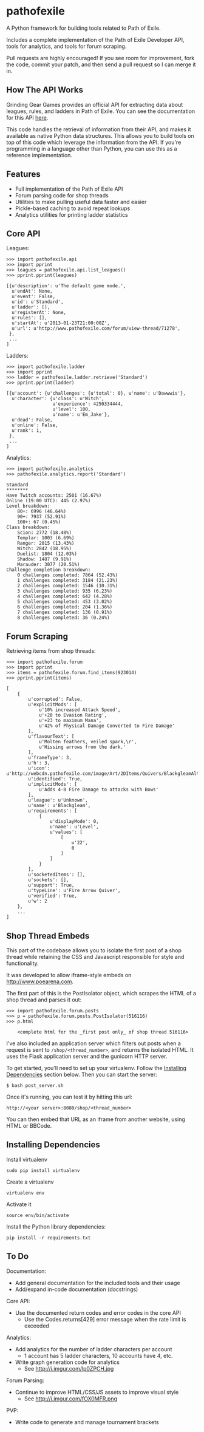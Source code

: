 pathofexile
===========

A Python framework for building tools related to Path of Exile.

Includes a complete implementation of the Path of Exile Developer API, tools
for analytics, and tools for forum scraping.

Pull requests are highly encouraged! If you see room for improvement, fork the
code, commit your patch, and then send a pull request so I can merge it in.


How The API Works <a name='howitworks'></a>
-----------------

Grinding Gear Games provides an official API for extracting data about leagues,
rules, and ladders in Path of Exile. You can see the documentation for this API
[here](http://www.pathofexile.com/developer/docs/api).

This code handles the retrieval of information from their API, and makes it
available as native Python data structures. This allows you to build tools on
top of this code which leverage the information from the API. If you're
programming in a language other than Python, you can use this as a reference
implementation.


Features <a name='features'></a>
--------
* Full implementation of the Path of Exile API
* Forum parsing code for shop threads
* Utilities to make pulling useful data faster and easier
* Pickle-based caching to avoid repeat lookups
* Analytics utilities for printing ladder statistics


Core API <a name='api'></a>
--------

Leagues: <a name='leagues'></a>


    >>> import pathofexile.api
    >>> import pprint
    >>> leagues = pathofexile.api.list_leagues()
    >>> pprint.pprint(leagues)

    [{u'description': u'The default game mode.',
      u'endAt': None,
      u'event': False,
      u'id': u'Standard',
      u'ladder': [],
      u'registerAt': None,
      u'rules': [],
      u'startAt': u'2013-01-23T21:00:00Z',
      u'url': u'http://www.pathofexile.com/forum/view-thread/71278',
     },
     ...
    ]

Ladders: <a name='ladders'></a>


    >>> import pathofexile.ladder
    >>> import pprint
    >>> ladder = pathofexile.ladder.retrieve('Standard')
    >>> pprint.pprint(ladder)

    [{u'account': {u'challenges': {u'total': 0}, u'name': u'Dawwwis'},
      u'character': {u'class': u'Witch',
                     u'experience': 4250334444,
                     u'level': 100,
                     u'name': u'Em_Jake'},
      u'dead': False,
      u'online': False,
      u'rank': 1,
     },
     ...
    ]

Analytics: <a name='analytics'></a>


    >>> import pathofexile.analytics
    >>> pathofexile.analytics.report('Standard')

    Standard
    ********
    Have Twitch accounts: 2501 (16.67%)
    Online (19:00 UTC): 445 (2.97%)
    Level breakdown:
        80+: 6996 (46.64%)
        90+: 7937 (52.91%)
        100+: 67 (0.45%)
    Class breakdown:
        Scion: 2772 (18.48%)
        Templar: 1003 (6.69%)
        Ranger: 2015 (13.43%)
        Witch: 2842 (18.95%)
        Duelist: 1804 (12.03%)
        Shadow: 1487 (9.91%)
        Marauder: 3077 (20.51%)
    Challenge completion breakdown:
        0 challenges completed: 7864 (52.43%)
        1 challenges completed: 3184 (21.23%)
        2 challenges completed: 1546 (10.31%)
        3 challenges completed: 935 (6.23%)
        4 challenges completed: 642 (4.28%)
        5 challenges completed: 453 (3.02%)
        6 challenges completed: 204 (1.36%)
        7 challenges completed: 136 (0.91%)
        8 challenges completed: 36 (0.24%)


Forum Scraping <a name='forums'></a>
--------------

Retrieving items from shop threads:


    >>> import pathofexile.forum
    >>> import pprint
    >>> items = pathofexile.forum.find_items(923014)
    >>> pprint.pprint(items)
    
    [
        {
            u'corrupted': False,
            u'explicitMods': [
                u'10% increased Attack Speed',
                u'+20 to Evasion Rating',
                u'+23 to maximum Mana',
                u'42% of Physical Damage Converted to Fire Damage'
            ],
            u'flavourText': [
                u'Molten feathers, veiled spark,\r',
                u'Hissing arrows from the dark.'
            ],
            u'frameType': 3,
            u'h': 3,
            u'icon': u'http://webcdn.pathofexile.com/image/Art/2DItems/Quivers/BlackgleamAlt.png',
            u'identified': True,
            u'implicitMods': [
                u'Adds 4-8 Fire Damage to attacks with Bows'
            ],
            u'league': u'Unknown',
            u'name': u'Blackgleam',
            u'requirements': [
                {
                    u'displayMode': 0,
                    u'name': u'Level',
                    u'values': [
                        [
                            u'22',
                            0
                        ]
                    ]
                }
            ],
            u'socketedItems': [],
            u'sockets': [],
            u'support': True,
            u'typeLine': u'Fire Arrow Quiver',
            u'verified': True,
            u'w': 2
        },
        ...
    ]


Shop Thread Embeds
------------------

This part of the codebase allows you to isolate the first post of a shop thread
while retaining the CSS and Javascript responsible for style and functionality.

It was developed to allow iframe-style embeds on http://www.poearena.com.

The first part of this is the PostIsolator object, which scrapes the HTML of a
shop thread and parses it out:


    >>> import pathofexile.forum.posts
    >>> p = pathofexile.forum.posts.PostIsolator(516116)
    >>> p.html

        <complete html for the _first post only_ of shop thread 516116>

I've also included an application server which filters out posts when a request
is sent to `/shop/<thread_number>`, and returns the isolated HTML. It uses the
Flask application server and the gunicorn HTTP server.

To get started, you'll need to set up your virtualenv. Follow the
<a href="#dependencies">Installing Dependencies</a> section below. Then you can start
the server:

    $ bash post_server.sh

Once it's running, you can test it by hitting this url:

    http://<your server>:8080/shop/<thread_number>

You can then embed that URL as an iframe from another website, using HTML or
BBCode.


Installing Dependencies <a name='dependencies'></a>
-----------------------

Install virtualenv

    sudo pip install virtualenv

Create a virtualenv

    virtualenv env

Activate it

    source env/bin/activate

Install the Python library dependencies:

    pip install -r requirements.txt


To Do <a name='todo'></a>
-----

Documentation:

* Add general documentation for the included tools and their usage
* Add/expand in-code documentation (docstrings)

Core API:

* Use the documented return codes and error codes in the core API
  * Use the Codes.returns[429] error message when the rate limit is exceeded

Analytics:

* Add analytics for the number of ladder characters per account
  * 1 account has 5 ladder characters, 10 accounts have 4, etc.
* Write graph generation code for analytics
  * See http://i.imgur.com/lp0ZPCH.jpg

Forum Parsing:

* Continue to improve HTML/CSS/JS assets to improve visual style
  * See http://i.imgur.com/fOX0MFR.png

PVP:

* Write code to generate and manage tournament brackets
